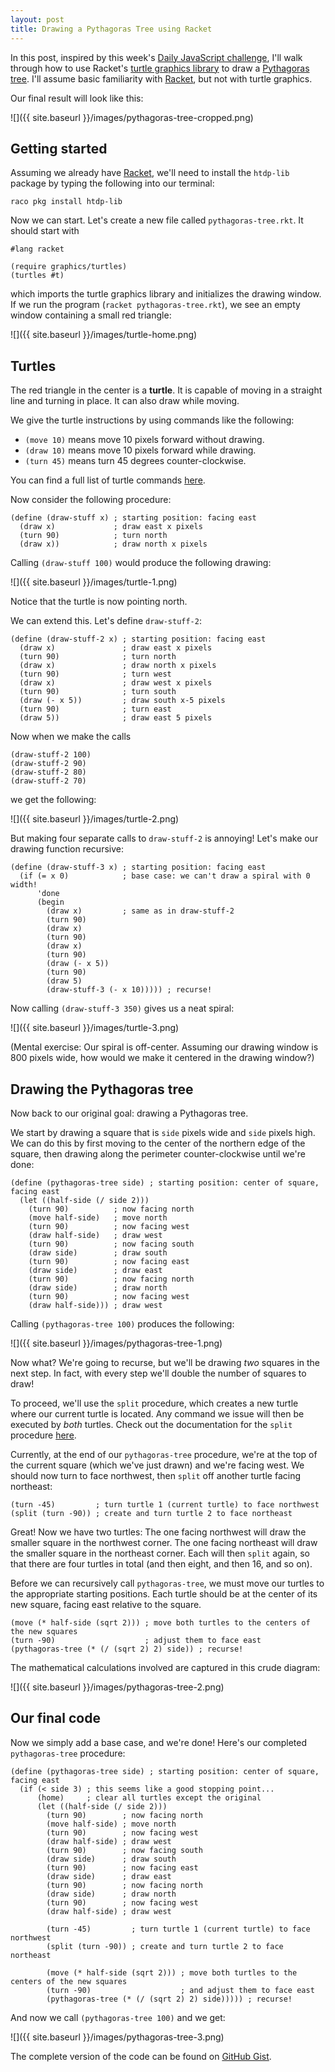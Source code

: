 ```yaml
---
layout: post
title: Drawing a Pythagoras Tree using Racket
---
```


In this post, inspired by this week's [Daily JavaScript challenge](http://daily-javascript.com/challenges/pythagoras-tree/), I'll walk through how to use Racket's [turtle graphics library](http://docs.racket-lang.org/turtles/index.html) to draw a [Pythagoras tree](https://en.wikipedia.org/wiki/Pythagoras_tree_(fractal)). I'll assume basic familiarity with [Racket](http://racket-lang.org/), but not with turtle graphics.

<!-- more -->

Our final result will look like this:

![]({{ site.baseurl }}/images/pythagoras-tree-cropped.png)

## Getting started

Assuming we already have [Racket](http://racket-lang.org/), we'll need to install the `htdp-lib` package by typing the following into our terminal:

```
raco pkg install htdp-lib
```

Now we can start. Let's create a new file called `pythagoras-tree.rkt`. It should start with

```racket
#lang racket

(require graphics/turtles)
(turtles #t)
```

which imports the turtle graphics library and initializes the drawing window. If we run the program (`racket pythagoras-tree.rkt`), we see an empty window containing a small red triangle:

![]({{ site.baseurl }}/images/turtle-home.png)

## Turtles

The red triangle in the center is a **turtle**. It is capable of moving in a straight line and turning in place. It can also draw while moving.

We give the turtle instructions by using commands like the following:

*   `(move 10)` means move 10 pixels forward without drawing.
*   `(draw 10)` means move 10 pixels forward while drawing.
*   `(turn 45)` means turn 45 degrees counter-clockwise.

You can find a full list of turtle commands [here](http://docs.racket-lang.org/turtles/Traditional_Turtles.html).

Now consider the following procedure:

```racket
(define (draw-stuff x) ; starting position: facing east
  (draw x)             ; draw east x pixels
  (turn 90)            ; turn north
  (draw x))            ; draw north x pixels
```

Calling `(draw-stuff 100)` would produce the following drawing:

![]({{ site.baseurl }}/images/turtle-1.png)

Notice that the turtle is now pointing north.

We can extend this. Let's define `draw-stuff-2`:

```racket
(define (draw-stuff-2 x) ; starting position: facing east
  (draw x)               ; draw east x pixels
  (turn 90)              ; turn north
  (draw x)               ; draw north x pixels
  (turn 90)              ; turn west
  (draw x)               ; draw west x pixels
  (turn 90)              ; turn south
  (draw (- x 5))         ; draw south x-5 pixels
  (turn 90)              ; turn east 
  (draw 5))              ; draw east 5 pixels
```

Now when we make the calls

```racket
(draw-stuff-2 100)
(draw-stuff-2 90)
(draw-stuff-2 80)
(draw-stuff-2 70)
```

we get the following:

![]({{ site.baseurl }}/images/turtle-2.png)

But making four separate calls to `draw-stuff-2` is annoying! Let's make our drawing function recursive:

```racket
(define (draw-stuff-3 x) ; starting position: facing east
  (if (= x 0)            ; base case: we can't draw a spiral with 0 width!
      'done
      (begin
        (draw x)         ; same as in draw-stuff-2
        (turn 90)
        (draw x)
        (turn 90)
        (draw x)
        (turn 90)
        (draw (- x 5))
        (turn 90)
        (draw 5)
        (draw-stuff-3 (- x 10))))) ; recurse!
```

Now calling `(draw-stuff-3 350)` gives us a neat spiral:

![]({{ site.baseurl }}/images/turtle-3.png)

(Mental exercise: Our spiral is off-center. Assuming our drawing window is 800 pixels wide, how would we make it centered in the drawing window?)

## Drawing the Pythagoras tree

Now back to our original goal: drawing a Pythagoras tree.

We start by drawing a square that is `side` pixels wide and `side` pixels high. We can do this by first moving to the center of the northern edge of the square, then drawing along the perimeter counter-clockwise until we're done:

```racket
(define (pythagoras-tree side) ; starting position: center of square, facing east
  (let ((half-side (/ side 2)))
    (turn 90)          ; now facing north
    (move half-side)   ; move north
    (turn 90)          ; now facing west
    (draw half-side)   ; draw west
    (turn 90)          ; now facing south
    (draw side)        ; draw south
    (turn 90)          ; now facing east
    (draw side)        ; draw east
    (turn 90)          ; now facing north
    (draw side)        ; draw north
    (turn 90)          ; now facing west
    (draw half-side))) ; draw west
```

Calling `(pythagoras-tree 100)` produces the following:

![]({{ site.baseurl }}/images/pythagoras-tree-1.png)

Now what? We're going to recurse, but we'll be drawing _two_ squares in the next step. In fact, with every step we'll double the number of squares to draw!

To proceed, we'll use the `split` procedure, which creates a new turtle where our current turtle is located. Any command we issue will then be executed by _both_ turtles. Check out the documentation for the `split` procedure [here](http://docs.racket-lang.org/turtles/Traditional_Turtles.html#%28form._%28%28lib._graphics%2Fturtles..rkt%29._split%29%29).

Currently, at the end of our `pythagoras-tree` procedure, we're at the top of the current square (which we've just drawn) and we're facing west. We should now turn to face northwest, then `split` off another turtle facing northeast:

```racket
(turn -45)         ; turn turtle 1 (current turtle) to face northwest
(split (turn -90)) ; create and turn turtle 2 to face northeast
```

Great! Now we have two turtles: The one facing northwest will draw the smaller square in the northwest corner. The one facing northeast will draw the smaller square in the northeast corner. Each will then `split` again, so that there are four turtles in total (and then eight, and then 16, and so on).

Before we can recursively call `pythagoras-tree`, we must move our turtles to the appropriate starting positions. Each turtle should be at the center of its new square, facing east relative to the square.

```racket
(move (* half-side (sqrt 2))) ; move both turtles to the centers of the new squares
(turn -90)                    ; adjust them to face east
(pythagoras-tree (* (/ (sqrt 2) 2) side)) ; recurse!
```

The mathematical calculations involved are captured in this crude diagram:

![]({{ site.baseurl }}/images/pythagoras-tree-2.png)

## Our final code

Now we simply add a base case, and we're done! Here's our completed `pythagoras-tree` procedure:

```racket
(define (pythagoras-tree side) ; starting position: center of square, facing east
  (if (< side 3) ; this seems like a good stopping point...
      (home)     ; clear all turtles except the original
      (let ((half-side (/ side 2)))
        (turn 90)        ; now facing north
        (move half-side) ; move north
        (turn 90)        ; now facing west
        (draw half-side) ; draw west
        (turn 90)        ; now facing south
        (draw side)      ; draw south
        (turn 90)        ; now facing east
        (draw side)      ; draw east
        (turn 90)        ; now facing north
        (draw side)      ; draw north
        (turn 90)        ; now facing west
        (draw half-side) ; draw west

        (turn -45)         ; turn turtle 1 (current turtle) to face northwest
        (split (turn -90)) ; create and turn turtle 2 to face northeast

        (move (* half-side (sqrt 2))) ; move both turtles to the centers of the new squares
        (turn -90)                    ; and adjust them to face east
        (pythagoras-tree (* (/ (sqrt 2) 2) side))))) ; recurse!
```

And now we call `(pythagoras-tree 100)` and we get:

![]({{ site.baseurl }}/images/pythagoras-tree-3.png)

The complete version of the code can be found on [GitHub Gist](https://gist.github.com/guoguo12/305d583c0f3e47461bfd).
